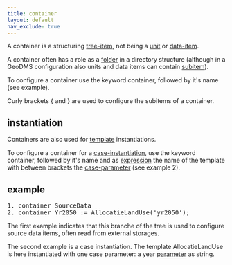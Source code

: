 ```yaml
---
title: container
layout: default
nav_exclude: true
---
```

A container is a structuring [tree-item](tree-item), not being a [unit](unit) or [data-item](data-item).

A container often has a role as a [folder](https://en.wikipedia.org/wiki/Directory_(computing)#Folder_metaphor) in a directory structure (although in a GeoDMS configuration also units and data items can contain [subitem](subitem)).

To configure a container use the keyword container, followed by it's name (see example).

Curly brackets { and } are used to configure the subitems of a container.

## instantiation

Containers are also used for [template](template) instantiations.

To configure a container for a [case-instantiation](case-instantiation), use the keyword container, followed by it's name and as [expression](expression) the name of the template with between brackets the [case-parameter](case-parameter) (see example 2).

## example

<pre>
1. container SourceData
2. container Yr2050 := AllocatieLandUse('yr2050');
</pre>

The first example indicates that this branche of the tree is used to configure source data items, often read from external storages.

The second example is a case instantiation. The template AllocatieLandUse is here instantiated with one case parameter: a year
[parameter](parameter) as string.